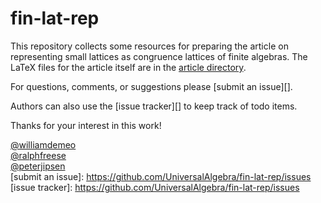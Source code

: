 # fin-lat-rep

This repository collects some resources for preparing the article on
representing small lattices as congruence lattices of finite algebras.  The
LaTeX files for the article itself are in the
[article directory](https://github.com/UniversalAlgebra/fin-lat-rep/tree/master/article).

For questions, comments, or suggestions please [submit an issue][].

Authors can also use the [issue tracker][] to keep track of todo items.

Thanks for your interest in this work!

[@williamdemeo](https://github.com/williamdemeo)  
[@ralphfreese](https://github.com/ralphfreese)  
[@peterjipsen](https://github.com/jipsen)  
[submit an issue]: https://github.com/UniversalAlgebra/fin-lat-rep/issues
[issue tracker]: https://github.com/UniversalAlgebra/fin-lat-rep/issues

